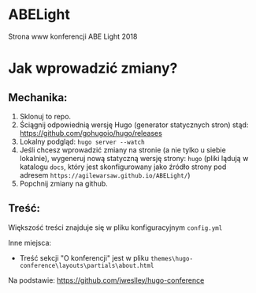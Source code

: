 # ABELight
Strona www konferencji ABE Light 2018

# Jak wprowadzić zmiany?

## Mechanika:

   1. Sklonuj to repo.
   2. Ściągnij odpowiednią wersję Hugo (generator statycznych stron) stąd: https://github.com/gohugoio/hugo/releases
   3. Lokalny podgląd: `hugo server --watch`
   4. Jeśli chcesz wprowadzić zmiany na stronie (a nie tylko u siebie lokalnie), wygeneruj nową statyczną wersję strony: `hugo` (pliki lądują w katalogu `docs`, który jest skonfigurowany jako źródło strony pod adresem `https://agilewarsaw.github.io/ABELight/`)
   5. Popchnij zmiany na github.

## Treść:

Większość treści znajduje się w pliku konfiguracyjnym `config.yml`

Inne miejsca:

  * Treść sekcji "O konferencji" jest w pliku `themes\hugo-conference\layouts\partials\about.html`

Na podstawie:
https://github.com/jweslley/hugo-conference
